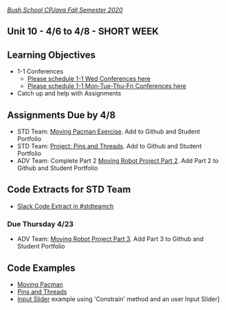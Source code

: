[_Bush School CPJava Fall Semester 2020_](https://chandrunarayan.github.io/cpjava/)

## Unit 10 - 4/6 to 4/8 - SHORT WEEK

## Learning Objectives
* 1-1 Conferences
    *    [Please schedule 1-1 Wed Conferences here](https://calendly.com/chandru-narayan/conf_wed_cpjava_a_block)
    *    [Please schedule 1-1 Mon-Tue-Thu-Fri Conferences here](https://calendly.com/chandru-narayan/conf_montuethufri)
* Catch up and help with Assignments

## Assignments Due by 4/8 
* STD Team: [Moving Pacman Exercise](../unit8/code/moving_pacman.md). Add to Github and Student Portfolio
* STD Team: [Project: Pins and Threads](../unit9/code/pins_threads.md). Add to Github and Student Portfolio
* ADV Team: Complete Part 2 [Moving Robot Project Part 2](../unit8/code/moving_robot.md). Add Part 2 to Github and Student Portfolio

## Code Extracts for STD Team
* [Slack Code Extract in #stdteamch](https://app.slack.com/client/TTS9Y46VC/GUMN732S0)

### Due Thursday 4/23
* ADV Team: [Moving Robot Project Part 3](../unit8/code/moving_robot.md). Add Part 3 to Github and Student Portfolio

## Code Examples
* [Moving Pacman](../unit8/code/movingPacman)
* [Pins and Threads](../unit9/code/pinsThreads3)
* [Input Slider](../unit9/code/inputSlider) example using 'Constrain' method and an user Input Slider]

